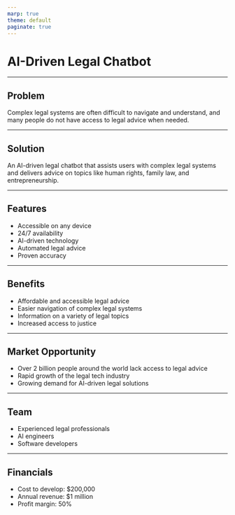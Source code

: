 ```yaml
---
marp: true
theme: default
paginate: true
---
```

# AI-Driven Legal Chatbot

---
## Problem
Complex legal systems are often difficult to navigate and understand, and many people do not have access to legal advice when needed. 

---
## Solution
An AI-driven legal chatbot that assists users with complex legal systems and delivers advice on topics like human rights, family law, and entrepreneurship.

---
## Features
- Accessible on any device
- 24/7 availability
- AI-driven technology
- Automated legal advice
- Proven accuracy

---
## Benefits
- Affordable and accessible legal advice
- Easier navigation of complex legal systems
- Information on a variety of legal topics
- Increased access to justice

---
## Market Opportunity
- Over 2 billion people around the world lack access to legal advice
- Rapid growth of the legal tech industry
- Growing demand for AI-driven legal solutions

---
## Team
- Experienced legal professionals
- AI engineers
- Software developers

---
## Financials
- Cost to develop: $200,000 
- Annual revenue: $1 million 
- Profit margin: 50%
  
